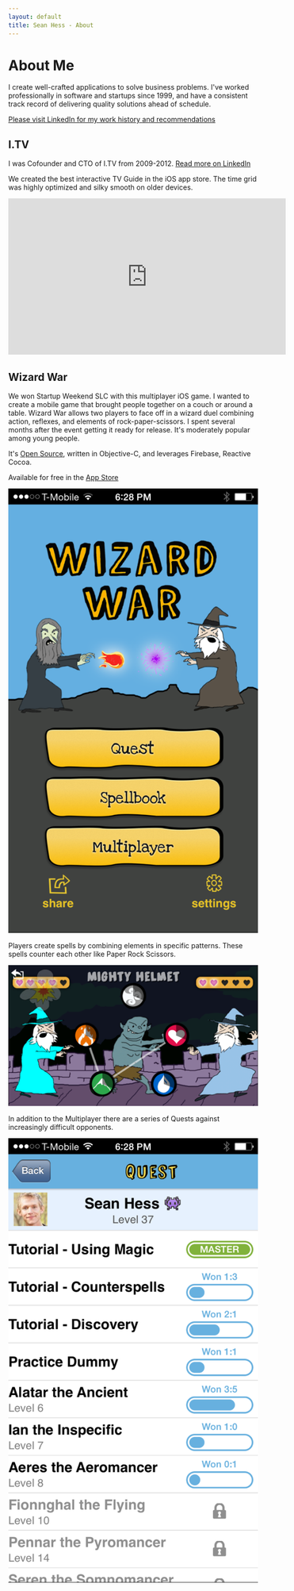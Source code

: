 ```yaml
---
layout: default
title: Sean Hess - About
---
```


About Me
========

I create well-crafted applications to solve business problems. I've worked professionally in software and startups since 1999, and have a consistent track record of delivering quality solutions ahead of schedule.

[Please visit LinkedIn for my work history and recommendations](https://www.linkedin.com/in/seanhess)

I.TV
-----------------------------------------------------------------

I was Cofounder and CTO of I.TV from 2009-2012. [Read more on LinkedIn](https://www.linkedin.com/in/seanhess#experience-101774237)

We created the best interactive TV Guide in the iOS app store. The time grid was highly optimized and silky smooth on older devices.

<iframe width="560" height="315" src="https://www.youtube.com/embed/I4EXlmRrHT4" frameborder="0" allowfullscreen></iframe>

Wizard War
----------

We won Startup Weekend SLC with this multiplayer iOS game. I wanted to create a mobile game that brought people together on a couch or around a table. Wizard War allows two players to face off in a wizard duel combining action, reflexes, and elements of rock-paper-scissors. I spent several months after the event getting it ready for release. It's moderately popular among young people.

It's [Open Source](https://github.com/seanhess/wizardwar#wizard-war), written in Objective-C, and leverages Firebase, Reactive Cocoa.

Available for free in the [App Store](http://appstore.com/wizardwar)

![Main Menu](./images/wizard-menu-1.png)

Players create spells by combining elements in specific patterns. These spells counter each other like Paper Rock Scissors.

![Battle](./images/wizard-battle-2.png)

In addition to the Multiplayer there are a series of Quests against increasingly difficult opponents.

![Quest](./images/wizard-quests-3.png)

